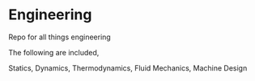 # Engineering
Repo for all things engineering

The following are included,

Statics,
Dynamics,
Thermodynamics,
Fluid Mechanics,
Machine Design